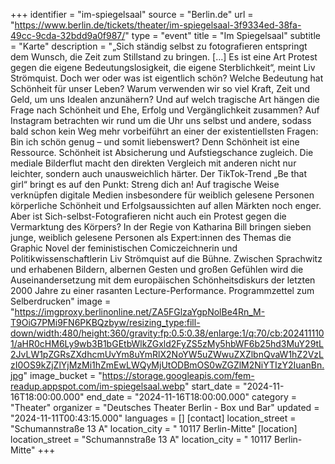 +++
identifier = "im-spiegelsaal"
source = "Berlin.de"
url = "https://www.berlin.de/tickets/theater/im-spiegelsaal-3f9334ed-38fa-49cc-9cda-32bdd9a0f987/"
type = "event"
title = "Im Spiegelsaal"
subtitle = "Karte"
description = "„Sich ständig selbst zu fotografieren entspringt dem Wunsch, die Zeit zum Stillstand zu bringen. […] Es ist eine Art Protest gegen die eigene Bedeutungslosigkeit, die eigene Sterblichkeit“, meint Liv Strömquist. Doch wer oder was ist eigentlich schön? Welche Bedeutung hat Schönheit für unser Leben? Warum verwenden wir so viel Kraft, Zeit und Geld, um uns Idealen anzunähern? Und auf welch tragische Art hängen die Frage nach Schönheit und Ehe, Erfolg und Vergänglichkeit zusammen? Auf Instagram betrachten wir rund um die Uhr uns selbst und andere, sodass bald schon kein Weg mehr vorbeiführt an einer der existentiellsten Fragen: Bin ich schön genug – und somit liebenswert? Denn Schönheit ist eine Ressource. Schönheit ist Absicherung und Aufstiegschance zugleich. Die mediale Bilderflut macht den direkten Vergleich mit anderen nicht nur leichter, sondern auch unausweichlich härter. Der TikTok-Trend „Be that girl“ bringt es auf den Punkt: Streng dich an! Auf tragische Weise verknüpfen digitale Medien insbesondere für weiblich gelesene Personen körperliche Schönheit und Erfolgsaussichten auf allen Märkten noch enger. Aber ist Sich-selbst-Fotografieren nicht auch ein Protest gegen die Vermarktung des Körpers? In der Regie von Katharina Bill bringen sieben junge, weiblich gelesene Personen als Expert:innen des Themas die Graphic Novel der feministischen Comiczeichnerin und Politikwissenschaftlerin Liv Strömquist auf die Bühne. Zwischen Sprachwitz und erhabenen Bildern, albernen Gesten und großen Gefühlen wird die Auseinandersetzung mit dem europäischen Schönheitsdiskurs der letzten 2000 Jahre zu einer rasanten Lecture-Performance. Programmzettel zum Selberdrucken"
image = "https://imgproxy.berlinonline.net/ZA5FGlzaYgpNolBe4Rn_M-T9OiG7PMi9FN6PKBQzbyw/resizing_type:fill-down/width:480/height:360/gravity:fp:0.5:0.38/enlarge:1/q:70/cb:2024111101/aHR0cHM6Ly9wb3B1bGEtbWlkZGxld2FyZS5zMy5hbWF6b25hd3MuY29tL2JvLW1pZGRsZXdhcmUvYm8uYmRlX2NoYW5uZWwuZXZlbnQvaW1hZ2VzLzI0OS9kZjZlYjMzMi1hZmEwLWQyMjUtODBmOS0wZGZlM2NiYTIzY2IuanBn.jpg"
image_bucket = "https://storage.googleapis.com/fem-readup.appspot.com/im-spiegelsaal.webp"
start_date = "2024-11-16T18:00:00.000"
end_date = "2024-11-16T18:00:00.000"
category = "Theater"
organizer = "Deutsches Theater Berlin - Box und Bar"
updated = "2024-11-11T00:43:15.000"
languages = []
[contact]
location_street = "Schumannstraße 13 A"
location_city = " 10117 Berlin-Mitte"
[location]
location_street = "Schumannstraße 13 A"
location_city = " 10117 Berlin-Mitte"
+++